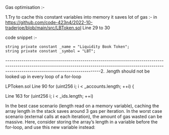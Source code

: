 Gas optimisation :-

1.Try to cache this constant variables into memory it saves lot of gas :-
in https://github.com/code-423n4/2022-10-traderjoe/blob/main/src/LBToken.sol
Line 29 to 30 

 code snippet :-

    string private constant _name = "Liquidity Book Token";
    string private constant _symbol = "LBT";
-----------------------------------------------------------------------------------------------------------------------------------------------------------------------------------------------------------2. <array>.length should not be looked up in every loop of a for-loop

LPToken.sol 
Line 90
 for (uint256 i; i < _accounts.length; ++i) {

Line 163 
for (uint256 i; i < _ids.length; ++i) 

In the best case scenario (length read on a memory variable), caching the array length in the stack saves around 3 gas per iteration. In the worst case scenario (external calls at each iteration), the amount of gas wasted can be massive.
Here, consider storing the array’s length in a variable before the for-loop, and use this new variable instead: